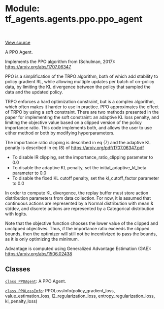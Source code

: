 <div itemscope itemtype="http://developers.google.com/ReferenceObject">
<meta itemprop="name" content="tf_agents.agents.ppo.ppo_agent" />
<meta itemprop="path" content="Stable" />
</div>

# Module: tf_agents.agents.ppo.ppo_agent

<table class="tfo-notebook-buttons tfo-api" align="left">
</table>

<a target="_blank" href="https://github.com/tensorflow/agents/tree/master/tf_agents/agents/ppo/ppo_agent.py">View
source</a>

A PPO Agent.

<!-- Placeholder for "Used in" -->

Implements the PPO algorithm from (Schulman, 2017):
https://arxiv.org/abs/1707.06347

PPO is a simplification of the TRPO algorithm, both of which add stability to
policy gradient RL, while allowing multiple updates per batch of on-policy data,
by limiting the KL divergence between the policy that sampled the data and the
updated policy.

TRPO enforces a hard optimization constraint, but is a complex algorithm, which
often makes it harder to use in practice. PPO approximates the effect of TRPO
by using a soft constraint. There are two methods presented in the paper for
implementing the soft constraint: an adaptive KL loss penalty, and
limiting the objective value based on a clipped version of the policy importance
ratio. This code implements both, and allows the user to use either method or
both by modifying hyperparameters.

The importance ratio clipping is described in eq (7) and the adaptive KL penatly
is described in eq (8) of https://arxiv.org/pdf/1707.06347.pdf
- To disable IR clipping, set the importance_ratio_clipping parameter to 0.0
- To disable the adaptive KL penalty, set the initial_adaptive_kl_beta parameter
  to 0.0
- To disable the fixed KL cutoff penalty, set the kl_cutoff_factor parameter
  to 0.0

In order to compute KL divergence, the replay buffer must store action
distribution parameters from data collection. For now, it is assumed that
continuous actions are represented by a Normal distribution with mean & stddev,
and discrete actions are represented by a Categorical distribution with logits.

Note that the objective function chooses the lower value of the clipped and
unclipped objectives. Thus, if the importance ratio exceeds the clipped bounds,
then the optimizer will still not be incentivized to pass the bounds, as it is
only optimizing the minimum.

Advantage is computed using Generalized Advantage Estimation (GAE):
https://arxiv.org/abs/1506.02438

## Classes

[`class PPOAgent`](../../../tf_agents/agents/PPOAgent.md): A PPO Agent.

[`class PPOLossInfo`](../../../tf_agents/agents/ppo/ppo_agent/PPOLossInfo.md): PPOLossInfo(policy_gradient_loss, value_estimation_loss, l2_regularization_loss, entropy_regularization_loss, kl_penalty_loss)

